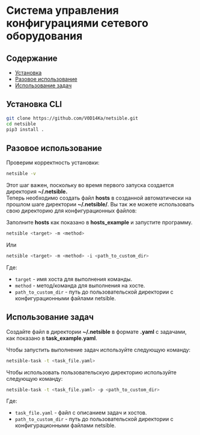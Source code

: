 # Система управления конфигурациями сетевого оборудования

## Содержание

- [Установка](#установка)
- [Разовое использование](#использование)
- [Использование задач](#использование_задач)

## Установка CLI<a name="установка"></a>

```bash
git clone https://github.com/V0D14Ka/netsible.git
cd netsible
pip3 install .
```

## Разовое использование <a name="использование"></a>

Проверим корректность установки:
```bash
netsible -v
```
Этот шаг важен, поскольку во время первого запуска создается директория **~/.netsible.** <br>
Теперь необходимо создать файл **hosts** в созданной автоматически на прошлом шаге директории **~/.netsible/**. 
Вы так же можете использовать свою директорию для конфигурационных файлов:

Заполните **hosts** как показано в **hosts_example** и запустите программу.

```bash
netsible <target> -m <method> 
```
Или
```bash
netsible <target> -m <method> -i <path_to_custom_dir>
```
Где:
 - ``target`` - имя хоста для выполнения команды.
 - ``method`` - метод/команда для выполнения на хосте.
 - ``path_to_custom_dir`` - путь до пользовательской директории с конфигурационными файлами netsible.

## Использование задач <a name="использование_задач"></a>

Создайте файл в директории **~/.netsible** в формате **.yaml** с задачами, как показано в
**task_example.yaml**. 

Чтобы запустить выполнение задач используйте следующую команду: 

```bash
netsible-task -t <task_file.yaml> 
```

Чтобы использовать пользовательскую директорию используйте следующую команду:
```bash
netsible-task -t <task_file.yaml> -p <path_to_custom_dir>
```

Где:
 - ``task_file.yaml`` - файл с описанием задач и хостов.
 - ``path_to_custom_dir`` - путь до пользовательской директории с конфигурационными файлами netsible.
